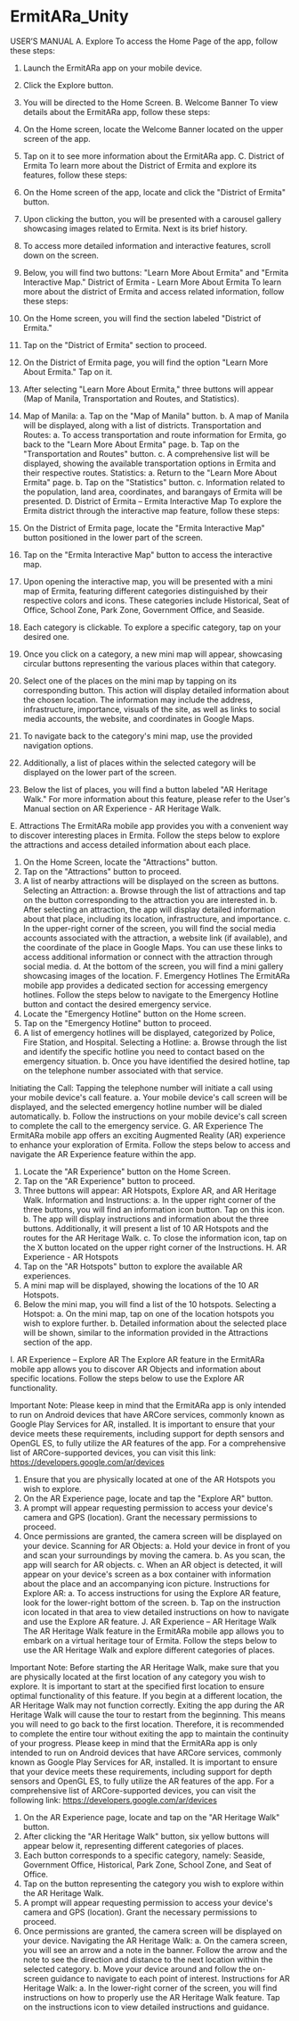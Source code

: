 # ErmitARa_Unity
USER’S MANUAL
A.	Explore 
To access the Home Page of the app, follow these steps:
1.	Launch the ErmitARa app on your mobile device.
2.	Click the Explore button.
3.	You will be directed to the Home Screen.
B.	Welcome Banner
To view details about the ErmitARa app, follow these steps:
1.	On the Home screen, locate the Welcome Banner located on the upper screen of the app.
2.	Tap on it to see more information about the ErmitARa app.
C.	District of Ermita
To learn more about the District of Ermita and explore its features, follow these steps:
1.	On the Home screen of the app, locate and click the "District of Ermita" button.
2.	Upon clicking the button, you will be presented with a carousel gallery showcasing images related to Ermita. Next is its brief history.
3.	To access more detailed information and interactive features, scroll down on the screen.
4.	Below, you will find two buttons: "Learn More About Ermita" and "Ermita Interactive Map."
District of Ermita - Learn More About Ermita
To learn more about the district of Ermita and access related information, follow these steps:
1.	On the Home screen, you will find the section labeled "District of Ermita."
2.	Tap on the "District of Ermita" section to proceed.
3.	On the District of Ermita page, you will find the option "Learn More About Ermita." Tap on it.
4.	After selecting "Learn More About Ermita," three buttons will appear (Map of Manila, Transportation and Routes, and Statistics).

5.	Map of Manila:
a.	Tap on the "Map of Manila" button.
b.	A map of Manila will be displayed, along with a list of districts.
Transportation and Routes: 
a.	To access transportation and route information for Ermita, go back to the "Learn More About Ermita" page.
b.	Tap on the "Transportation and Routes" button.
c.	A comprehensive list will be displayed, showing the available transportation options in Ermita and their respective routes.
Statistics:
a.	Return to the "Learn More About Ermita" page.
b.	Tap on the "Statistics" button.
c.	Information related to the population, land area, coordinates, and barangays of Ermita will be presented.
D.	District of Ermita – Ermita Interactive Map
To explore the Ermita district through the interactive map feature, follow these steps:
1.	On the District of Ermita page, locate the "Ermita Interactive Map" button positioned in the lower part of the screen.
2.	Tap on the "Ermita Interactive Map" button to access the interactive map.
3.	Upon opening the interactive map, you will be presented with a mini map of Ermita, featuring different categories distinguished by their respective colors and icons. These categories include Historical, Seat of Office, School Zone, Park Zone, Government Office, and Seaside.
4.	Each category is clickable. To explore a specific category, tap on your desired one.
5.	Once you click on a category, a new mini map will appear, showcasing circular buttons representing the various places within that category.
6.	Select one of the places on the mini map by tapping on its corresponding button. This action will display detailed information about the chosen location. The information may include the address, infrastructure, importance, visuals of the site, as well as links to social media accounts, the website, and coordinates in Google Maps.
7.	To navigate back to the category's mini map, use the provided navigation options.
8.	Additionally, a list of places within the selected category will be displayed on the lower part of the screen.
9.	Below the list of places, you will find a button labeled "AR Heritage Walk." For more information about this feature, please refer to the User's Manual section on AR Experience - AR Heritage Walk.

E.	Attractions
The ErmitARa mobile app provides you with a convenient way to discover interesting places in Ermita. Follow the steps below to explore the attractions and access detailed information about each place.
1.	On the Home Screen, locate the "Attractions" button.
2.	Tap on the "Attractions" button to proceed.
3.	A list of nearby attractions will be displayed on the screen as buttons.
Selecting an Attraction:
a.	Browse through the list of attractions and tap on the button corresponding to the attraction you are interested in.
b.	After selecting an attraction, the app will display detailed information about that place, including its location, infrastructure, and importance.
c.	In the upper-right corner of the screen, you will find the social media accounts associated with the attraction, a website link (if available), and the coordinate of the place in Google Maps. You can use these links to access additional information or connect with the attraction through social media.
d.	At the bottom of the screen, you will find a mini gallery showcasing images of the location.
F.	Emergency Hotlines
The ErmitARa mobile app provides a dedicated section for accessing emergency hotlines. Follow the steps below to navigate to the Emergency Hotline button and contact the desired emergency service.
1.	Locate the "Emergency Hotline" button on the Home screen.
2.	Tap on the "Emergency Hotline" button to proceed.
3.	A list of emergency hotlines will be displayed, categorized by Police, Fire Station, and Hospital.
Selecting a Hotline:
a.	Browse through the list and identify the specific hotline you need to contact based on the emergency situation.
b.	Once you have identified the desired hotline, tap on the telephone number associated with that service.



Initiating the Call: 
Tapping the telephone number will initiate a call using your mobile device's call feature.
a.	Your mobile device's call screen will be displayed, and the selected emergency hotline number will be dialed automatically.
b.	Follow the instructions on your mobile device's call screen to complete the call to the emergency service.
G.	AR Experience
The ErmitARa mobile app offers an exciting Augmented Reality (AR) experience to enhance your exploration of Ermita. Follow the steps below to access and navigate the AR Experience feature within the app.
1.	Locate the "AR Experience" button on the Home Screen.
2.	Tap on the "AR Experience" button to proceed.
3.	Three buttons will appear: AR Hotspots, Explore AR, and AR Heritage Walk.
Information and Instructions:
a.	In the upper right corner of the three buttons, you will find an information icon button. Tap on this icon.
b.	The app will display instructions and information about the three buttons. Additionally, it will present a list of 10 AR Hotspots and the routes for the AR Heritage Walk.
c.	To close the information icon, tap on the X button located on the upper right corner of the Instructions.
H.	AR Experience - AR Hotspots
1.	Tap on the "AR Hotspots" button to explore the available AR experiences.
2.	A mini map will be displayed, showing the locations of the 10 AR Hotspots.
3.	Below the mini map, you will find a list of the 10 hotspots.
Selecting a Hotspot:
a.	On the mini map, tap on one of the location hotspots you wish to explore further.
b.	Detailed information about the selected place will be shown, similar to the information provided in the Attractions section of the app.


I.	AR Experience – Explore AR
The Explore AR feature in the ErmitARa mobile app allows you to discover AR Objects and information about specific locations. Follow the steps below to use the Explore AR functionality.

Important Note:
Please keep in mind that the ErmitARa app is only intended to run on Android devices that have ARCore services, commonly known as Google Play Services for AR, installed. It is important to ensure that your device meets these requirements, including support for depth sensors and OpenGL ES, to fully utilize the AR features of the app. For a comprehensive list of ARCore-supported devices, you can visit this link: https://developers.google.com/ar/devices
1.	Ensure that you are physically located at one of the AR Hotspots you wish to explore.
2.	On the AR Experience page, locate and tap the "Explore AR" button.
3.	A prompt will appear requesting permission to access your device's camera and GPS (location). Grant the necessary permissions to proceed.
4.	Once permissions are granted, the camera screen will be displayed on your device.
Scanning for AR Objects:
a.	Hold your device in front of you and scan your surroundings by moving the camera.
b.	As you scan, the app will search for AR objects.
c.	When an AR object is detected, it will appear on your device's screen as a box container with information about the place and an accompanying icon picture.
Instructions for Explore AR:
a.	To access instructions for using the Explore AR feature, look for the lower-right bottom of the screen.
b.	Tap on the instruction icon located in that area to view detailed instructions on how to navigate and use the Explore AR feature.
J.	AR Experience – AR Heritage Walk
The AR Heritage Walk feature in the ErmitARa mobile app allows you to embark on a virtual heritage tour of Ermita. Follow the steps below to use the AR Heritage Walk and explore different categories of places.

Important Note:
Before starting the AR Heritage Walk, make sure that you are physically located at the first location of any category you wish to explore. It is important to start at the specified first location to ensure optimal functionality of this feature. If you begin at a different location, the AR Heritage Walk may not function correctly.
Exiting the app during the AR Heritage Walk will cause the tour to restart from the beginning. This means you will need to go back to the first location. Therefore, it is recommended to complete the entire tour without exiting the app to maintain the continuity of your progress.
Please keep in mind that the ErmitARa app is only intended to run on Android devices that have ARCore services, commonly known as Google Play Services for AR, installed. It is important to ensure that your device meets these requirements, including support for depth sensors and OpenGL ES, to fully utilize the AR features of the app. For a comprehensive list of ARCore-supported devices, you can visit the following link: https://developers.google.com/ar/devices
1.	On the AR Experience page, locate and tap on the "AR Heritage Walk" button.
2.	After clicking the "AR Heritage Walk" button, six yellow buttons will appear below it, representing different categories of places.
3.	Each button corresponds to a specific category, namely: Seaside, Government Office, Historical, Park Zone, School Zone, and Seat of Office.
4.	Tap on the button representing the category you wish to explore within the AR Heritage Walk.
5.	A prompt will appear requesting permission to access your device's camera and GPS (location). Grant the necessary permissions to proceed.
6.	Once permissions are granted, the camera screen will be displayed on your device.
Navigating the AR Heritage Walk:
a.	On the camera screen, you will see an arrow and a note in the banner. Follow the arrow and the note to see the direction and distance to the next location within the selected category.
b.	Move your device around and follow the on-screen guidance to navigate to each point of interest.
Instructions for AR Heritage Walk:
a.	In the lower-right corner of the screen, you will find instructions on how to properly use the AR Heritage Walk feature. Tap on the instructions icon to view detailed instructions and guidance.
